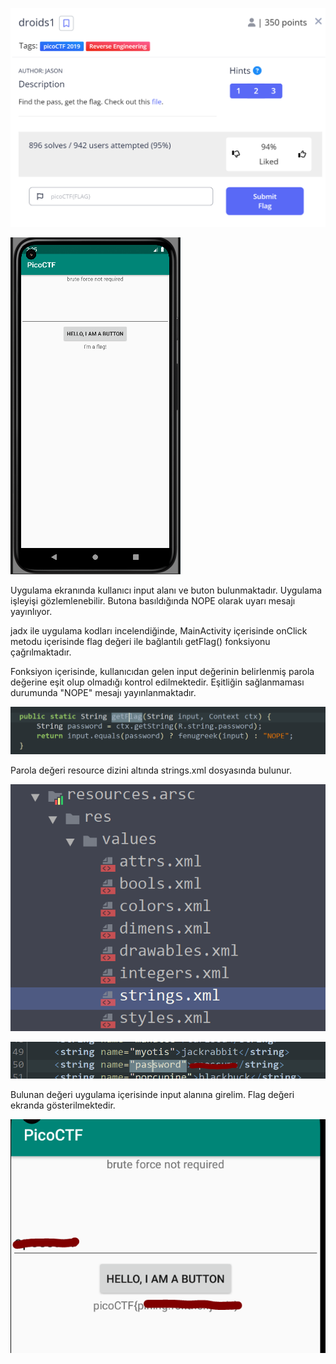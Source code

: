 ![](pics/Pasted%20image%2020230117142142.png)


![](pics/Pasted%20image%2020230117142518.png)

Uygulama ekranında kullanıcı input alanı ve buton bulunmaktadır. Uygulama işleyişi gözlemlenebilir. Butona basıldığında NOPE olarak uyarı mesajı yayınlıyor. 

jadx ile uygulama kodları incelendiğinde, MainActivity içerisinde onClick metodu içerisinde flag değeri ile bağlantılı getFlag() fonksiyonu çağrılmaktadır.

Fonksiyon içerisinde, kullanıcıdan gelen input değerinin belirlenmiş parola değerine eşit olup olmadığı kontrol edilmektedir. Eşitliğin sağlanmaması durumunda "NOPE" mesajı yayınlanmaktadır.

![](pics/Pasted%20image%2020230117143152.png)

Parola değeri resource dizini altında  strings.xml dosyasında bulunur.

![](pics/Pasted%20image%2020230117143608.png)

![](pics/Pasted%20image%2020230117143711.png)

Bulunan değeri uygulama içerisinde input alanına girelim. Flag değeri ekranda gösterilmektedir.

![](pics/Pasted%20image%2020230117143905.png)